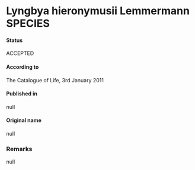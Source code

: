 # Lyngbya hieronymusii Lemmermann SPECIES

#### Status
ACCEPTED

#### According to
The Catalogue of Life, 3rd January 2011

#### Published in
null

#### Original name
null

### Remarks
null